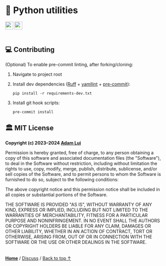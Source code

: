 # 🐍 Python utilities

<a href="#%EF%B8%8F-mit-license"><img height=25 src="https://img.shields.io/badge/License-MIT-fcde7b.svg?logo=internetarchive&logoColor=white&labelColor=464646&style=for-the-badge"></a>
<a href="https://app.codacy.com/gh/adamlui/python-utils/commits?utm_source=adamlui-python-utils&utm_content=github_shield"><img height=25 src="https://img.shields.io/codacy/grade/c86518b1ca8548d3a8a2cabfc36c6054?label=Code+Quality&logo=codacy&logoColor=white&labelColor=464646&color=b5fc7b&style=for-the-badge"></a>
<br><br>

## 💻 Contributing

(Optional) To enable pre-commit linting, after forking/cloning:

1. Navigate to project root

2. Install dev dependencies ([Ruff](https://github.com/astral-sh/ruff) + [yamllint](https://github.com/adrienverge/yamllint) + [pre-commit](https://github.com/pre-commit/pre-commit)):

   ```
   pip install -r requirements-dev.txt
   ```

3. Install git hook scripts:

   ```
   pre-commit install
   ```

## 🏛️ MIT License

**Copyright (c) 2023–2024 [Adam Lui](https://github.com/adamlui)**

Permission is hereby granted, free of charge, to any person obtaining a copy
of this software and associated documentation files (the "Software"), to deal
in the Software without restriction, including without limitation the rights
to use, copy, modify, merge, publish, distribute, sublicense, and/or sell
copies of the Software, and to permit persons to whom the Software is
furnished to do so, subject to the following conditions:

The above copyright notice and this permission notice shall be included in all
copies or substantial portions of the Software.

THE SOFTWARE IS PROVIDED "AS IS", WITHOUT WARRANTY OF ANY KIND, EXPRESS OR
IMPLIED, INCLUDING BUT NOT LIMITED TO THE WARRANTIES OF MERCHANTABILITY,
FITNESS FOR A PARTICULAR PURPOSE AND NONINFRINGEMENT. IN NO EVENT SHALL THE
AUTHORS OR COPYRIGHT HOLDERS BE LIABLE FOR ANY CLAIM, DAMAGES OR OTHER
LIABILITY, WHETHER IN AN ACTION OF CONTRACT, TORT OR OTHERWISE, ARISING FROM,
OUT OF OR IN CONNECTION WITH THE SOFTWARE OR THE USE OR OTHER DEALINGS IN THE
SOFTWARE.

<img height=6px width="100%" src="https://raw.githubusercontent.com/andreasbm/readme/master/assets/lines/aqua.png">

<a href="https://github.com/adamlui">**Home**</a> /
<a href="https://github.com/adamlui/python-utils/discussions">Discuss</a> /
<a href="#-python-utilities">Back to top ↑</a>
